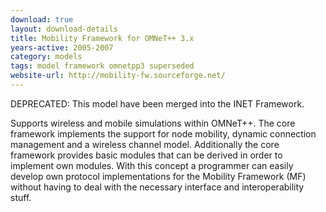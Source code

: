 ```yaml
---
download: true
layout: download-details
title: Mobility Framework for OMNeT++ 3.x
years-active: 2005-2007
category: models
tags: model framework omnetpp3 superseded
website-url: http://mobility-fw.sourceforge.net/
---
```


DEPRECATED: This model have been merged into the INET Framework.

Supports wireless and mobile simulations within OMNeT++. The core framework
implements the support for node mobility, dynamic connection management and a
wireless channel model. Additionally the core framework provides basic modules
that can be derived in order to implement own modules. With this concept a
programmer can easily develop own protocol implementations for the Mobility
Framework (MF) without having to deal with the necessary interface and
interoperability stuff.
